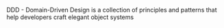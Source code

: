 DDD - Domain-Driven Design is a collection of principles and patterns that help developers craft elegant object systems